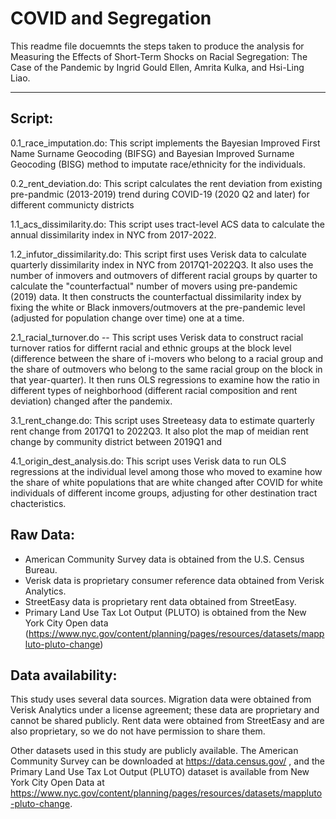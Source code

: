 # COVID and Segregation

This readme file docuemnts the steps taken to produce the analysis for Measuring the Effects of Short-Term Shocks on Racial Segregation: The Case of the Pandemic by Ingrid Gould Ellen, Amrita Kulka, and Hsi-Ling Liao.
__________________________________________________________________________________________________________

## Script:

0.1_race_imputation.do: This script implements the Bayesian Improved First Name Surname Geocoding (BIFSG) and Bayesian Improved Surname Geocoding (BISG) method to imputate race/ethnicity for the individuals. 

0.2_rent_deviation.do: This script calculates the rent deviation from existing pre-pandmic (2013-2019) trend during COVID-19 (2020 Q2 and later) for different communicty districts 

1.1_acs_dissimilarity.do: This script uses tract-level ACS data to calculate the annual dissimilarity index in NYC from 2017-2022.

1.2_infutor_dissimilarity.do: This script first uses Verisk data to calculate quarterly dissimilarity index in NYC from 2017Q1-2022Q3. It also uses the number of inmovers and outmovers of different racial groups by quarter to calculate the "counterfactual" number of movers using pre-pandemic (2019) data. It then constructs the counterfactual dissimilarity index by fixing the white or Black inmovers/outmovers at the pre-pandemic level (adjusted for population change over time) one at a time.

2.1_racial_turnover.do
-- This script uses Verisk data to construct racial turnover ratios for differnt racial and ethnic groups at the block level (difference between the share of i-movers who belong to a racial group and the share of outmovers who belong to the same racial group on the block in that year-quarter). It then runs OLS regressions to examine how the ratio in different types of neighborhood (different racial composition and rent deviation) changed after the pandemix.

3.1_rent_change.do: This script uses Streeteasy data to estimate quarterly rent change from 2017Q1 to 2022Q3. It also plot the map of meidian rent change by community district between 2019Q1 and 

4.1_origin_dest_analysis.do: This script uses Verisk data to run OLS regressions at the individual level among those who moved to examine how the share of white populations that are white changed after COVID for white individuals of different income groups, adjusting for other destination tract chacteristics.

## Raw Data:
- American Community Survey data is obtained from the U.S. Census Bureau.
- Verisk data is proprietary consumer reference data obtained from Verisk Analytics. 
- StreetEasy data is proprietary rent data obtained from StreetEasy.
- Primary Land Use Tax Lot Output (PLUTO) is obtained from the New York City Open data (https://www.nyc.gov/content/planning/pages/resources/datasets/mappluto-pluto-change)

## Data availability:
This study uses several data sources. Migration data were obtained from Verisk Analytics under a license agreement; these data are proprietary and cannot be shared publicly. Rent data were obtained from StreetEasy and are also proprietary, so we do not have permission to share them.

Other datasets used in this study are publicly available. The American Community Survey can be downloaded at https://data.census.gov/
, and the Primary Land Use Tax Lot Output (PLUTO) dataset is available from New York City Open Data at https://www.nyc.gov/content/planning/pages/resources/datasets/mappluto-pluto-change.

